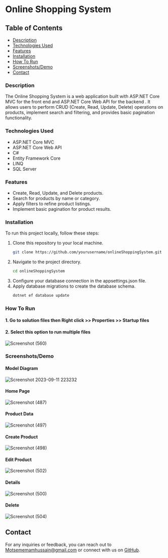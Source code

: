 # Online Shopping System

## Table of Contents
- [Description](#description)
- [Technologies Used](#technologies-used)
- [Features](#features)
- [Installation](#installation)
- [How To Run](#How-To-Run)
- [Screenshots/Demo](#screenshotsdemo)
- [Contact](#contact)

### Description

The Online Shopping System is a web application built with ASP.NET Core MVC for the front end and ASP.NET Core Web API for the backend . It allows users to perform CRUD (Create, Read, Update, Delete) operations on products, implement search and filtering, and provides basic pagination functionality.

### Technologies Used

- ASP.NET Core MVC
- ASP.NET Core Web API
- C#
- Entity Framework Core
- LINQ
- SQL Server

### Features

- Create, Read, Update, and Delete products.
- Search for products by name or category.
- Apply filters to refine product listings.
- Implement basic pagination for product results.

### Installation

To run this project locally, follow these steps:

 1. Clone this repository to your local machine.
    ```bash
    git clone https://github.com/yourusername/onlineShoppingSystem.git
 2. Navigate to the project directory.
    ```bash
    cd onlineShoppingSystem
 3. Configure your database connection in the appsettings.json file.
 4. Apply database migrations to create the database schema.
    ```bash
    dotnet ef database update

### How To Run
#### 1. Go to solution files then Right click >> Properties >> Startup files
#### 2. Select this option to run multiple files 
![Screenshot (560)](https://github.com/Moatsem-Emam/OnlineShoppingSystem-Asp.NET-Consume-WebApi-CRUD-Project/assets/146538331/520d5e64-99f3-4934-9f6f-13858486215c)

### Screenshots/Demo
#### Model Diagram
![Screenshot 2023-09-11 223232](https://github.com/Moatsem-Emam/OnlineShoppingSystem-Asp.NET-Consume-WebApi-CRUD-Project/assets/146538331/571190c1-244c-42c2-93e1-9ee4f64c37a6)
#### Home Page
![Screenshot (487)](https://github.com/Moatsem-Emam/OnlineShoppingSystem-Asp.NET-Consume-WebApi-CRUD-Project/assets/146538331/d64de4f4-7413-4d21-a4ed-7e514b40529c)
#### Product Data
![Screenshot (497)](https://github.com/Moatsem-Emam/OnlineShoppingSystem-Asp.NET-Consume-WebApi-CRUD-Project/assets/146538331/bbca7511-f63b-4f9f-b7a9-29e39cdd0e0d)
#### Create Product
![Screenshot (498)](https://github.com/Moatsem-Emam/OnlineShoppingSystem-Asp.NET-Consume-WebApi-CRUD-Project/assets/146538331/36650324-248a-4d6e-b422-7173d1d7df7c)
#### Edit Product
![Screenshot (502)](https://github.com/Moatsem-Emam/OnlineShoppingSystem-Asp.NET-Consume-WebApi-CRUD-Project/assets/146538331/ceba4a37-d8b3-4a70-ba3b-fae7c7d8288c)
#### Details
![Screenshot (500)](https://github.com/Moatsem-Emam/OnlineShoppingSystem-Asp.NET-Consume-WebApi-CRUD-Project/assets/146538331/d46721fa-02a3-411e-8954-dfe2bcbc41b4)
#### Delete
![Screenshot (504)](https://github.com/Moatsem-Emam/OnlineShoppingSystem-Asp.NET-Consume-WebApi-CRUD-Project/assets/146538331/6d5a8a66-7b22-4b78-8de2-dec48247c9df)
## Contact

For any inquiries or feedback, you can reach out to [Motsememamhussain@gmail.com](mailto:Motsememamhussain@gmail.com) or connect with us on [GitHub](https://github.com/Moatsem-Emam).

